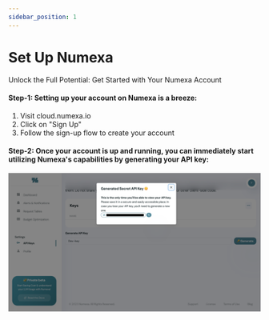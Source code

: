 ```yaml
---
sidebar_position: 1
---
```


# Set Up Numexa

Unlock the Full Potential: Get Started with Your Numexa Account

#### Step-1: Setting up your account on Numexa is a breeze:

1. Visit cloud.numexa.io
2. Click on "Sign Up"
3. Follow the sign-up flow to create your account

#### Step-2: Once your account is up and running, you can immediately start utilizing Numexa's capabilities by generating your API key:

![Locale Dropdown](./img/genKey.png)
